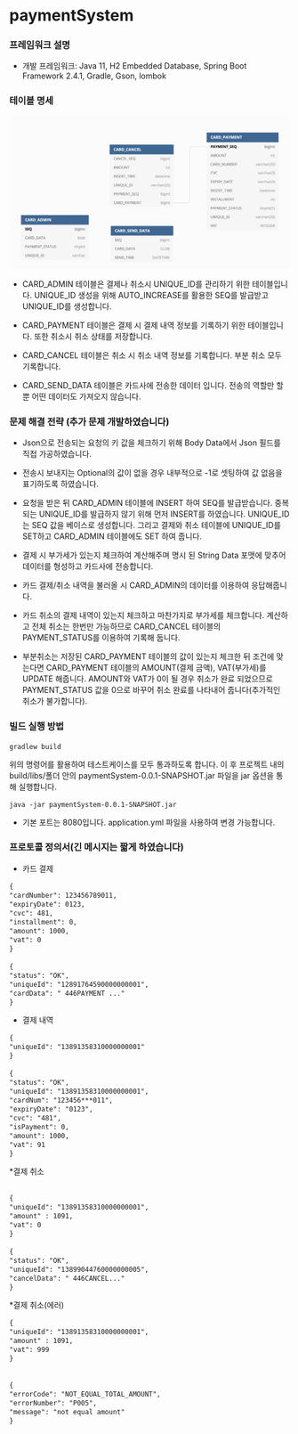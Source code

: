# paymentSystem

### 프레임워크 설명

* 개발 프레임워크: Java 11, H2 Embedded Database, Spring Boot Framework 2.4.1, Gradle, Gson, lombok 

### 테이블 명세

![erd](./erd.png)

* CARD_ADMIN 테이블은 결제나 취소시 UNIQUE_ID를 관리하기 위한 테이블입니다.
  UNIQUE_ID 생성을 위해 AUTO_INCREASE를 활용한 SEQ를 발급받고 UNIQUE_ID를 생성합니다.
  
* CARD_PAYMENT 테이블은 결제 시 결제 내역 정보를 기록하기 위한 테이블입니다. 또한 취소시 취소 상태를 저장합니다.

* CARD_CANCEL 테이블은 취소 시 취소 내역 정보를 기록합니다. 부분 취소 모두 기록합니다.

* CARD_SEND_DATA 테이블은 카드사에 전송한 데이터 입니다. 전송의 역할만 할 뿐 어떤 데이터도 가져오지 않습니다.

### 문제 해결 전략 (추가 문제 개발하였습니다)

* Json으로 전송되는 요청의 키 값을 체크하기 위해 Body Data에서 Json 필드를 직접 가공하였습니다.

* 전송시 보내지는 Optional의 값이 없을 경우 내부적으로 -1로 셋팅하여 값 없음을 표기하도록 하였습니다.

* 요청을 받은 뒤 CARD_ADMIN 테이블에 INSERT 하여 SEQ를 발급받습니다. 중복되는 UNIQUE_ID를 발급하지 않기 위해 먼저 INSERT를 하였습니다.
UNIQUE_ID는 SEQ 값을 베이스로 생성합니다. 그리고 결제와 취소 테이블에 UNIQUE_ID를 SET하고 CARD_ADMIN 테이블에도 SET 하여 줍니다.

* 결제 시 부가세가 있는지 체크하여 계산해주며 명시 된 String Data 포맷에 맞추어 데이터를 형성하고 카드사에 전송합니다.

* 카드 결제/취소 내역을 불러올 시 CARD_ADMIN의 데이터를 이용하여 응답해줍니다.

* 카드 취소의 결제 내역이 있는지 체크하고 마찬가지로 부가세를 체크합니다. 계산하고 전체 취소는 한번만 가능하므로 CARD_CANCEL 테이블의 PAYMENT_STATUS를 이용하여 기록해 둡니다.
  
* 부분취소는 저장된 CARD_PAYMENT 테이블의 값이 있는지 체크한 뒤 조건에 맞는다면 CARD_PAYMENT 테이블의 AMOUNT(결제 금액), VAT(부가세)를 UPDATE 해줍니다.
AMOUNT와 VAT가 0이 될 경우 취소가 완료 되었으므로 PAYMENT_STATUS 값을 0으로 바꾸어 취소 완료를 나타내어 줍니다(추가적인 취소가 불가합니다).
  

### 빌드 실행 방법

```
gradlew build
```
위의 명령어를 활용하여 테스트케이스를 모두 통과하도록 합니다.
이 후 프로젝트 내의 build/libs/폴더 안의 paymentSystem-0.0.1-SNAPSHOT.jar 파일을 jar 옵션을 통해 실행합니다.

```
java -jar paymentSystem-0.0.1-SNAPSHOT.jar
```

* 기본 포트는 8080입니다. application.yml 파일을 사용하여 변경 가능합니다.

### 프로토콜 정의서(긴 메시지는 짧게 하였습니다)
* 카드 결제
```
{
"cardNumber": 123456789011,
"expiryDate": 0123,
"cvc": 481,
"installment": 0,
"amount": 1000,
"vat": 0
}

{
"status": "OK",
"uniqueId": "12891764590000000001",
"cardData": " 446PAYMENT ..."
}

```
* 결제 내역
```
{
"uniqueId": "13891358310000000001"
}

{
"status": "OK",
"uniqueId": "13891358310000000001",
"cardNum": "123456***011",
"expiryDate": "0123",
"cvc": "481",
"isPayment": 0,
"amount": 1000,
"vat": 91
}
```
*결제 취소
```

{
"uniqueId": "13891358310000000001",
"amount" : 1091,
"vat": 0
}

{
"status": "OK",
"uniqueId": "13899044760000000005",
"cancelData": " 446CANCEL..."
}
```

*결제 취소(에러)
```
{
"uniqueId": "13891358310000000001",
"amount" : 1091,
"vat": 999
}


{
"errorCode": "NOT_EQUAL_TOTAL_AMOUNT",
"errorNumber": "P005",
"message": "not equal amount"
}
```

